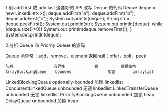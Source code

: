 1.用 add first 或 add last 这套新的 API 改写 Deque 的代码
Deque<String> deque = new LinkedList<>();
        deque.addFirst("a");
        deque.addFirst("b");
        deque.addFirst("c");
        System.out.println(deque);
        String str = deque.peekFirst();
        System.out.println(str);
        System.out.println(deque);
        while (deque.size()>0){
            System.out.println(deque.removeFirst());
        }
        System.out.println(deque);
  
  
  2.分析 Queue 和 Priority Queue 的源码
  
  
Queue
        抛异常：add，remove，element
        返回null：offer，poll，peek
        
    队列	                有界性	            锁	       数据结构
    ArrayBlockingQueue    bounded                加锁        arraylist
		                	   
LinkedBlockingQueue	optionally-bounded	加锁	   linkedlist
ConcurrentLinkedQueue	unbounded	        无锁	   linkedlist
LinkedTransferQueue	unbounded		无锁         linkedlist
PriorityBlockingQueue	unbounded		加锁           heap
DelayQueue	        unbounded		加锁          heap
